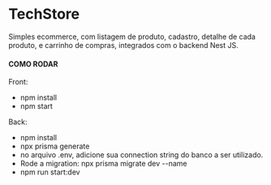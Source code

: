 # TechStore
Simples ecommerce, com listagem de produto, cadastro, detalhe de cada produto, e carrinho de compras, integrados com o backend Nest JS.

#### COMO RODAR

Front:  
- npm install
- npm start

Back: 
- npm install
- npx prisma generate
- no arquivo .env, adicione sua connection string do banco a ser utilizado.
- Rode a migration: npx prisma migrate dev --name <nome-da-migration>
- npm run start:dev
   
